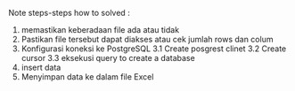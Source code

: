 Note steps-steps how to solved :
1. memastikan keberadaan file ada atau tidak
2. Pastikan file tersebut dapat diakses atau cek jumlah rows dan colum
3. Konfigurasi koneksi ke PostgreSQL
    3.1 Create posgrest clinet
    3.2 Create cursor
    3.3 eksekusi query to create a database
4. insert data
5. Menyimpan data ke dalam file Excel
